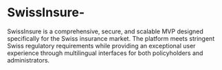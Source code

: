 # SwissInsure-
SwissInsure is a comprehensive, secure, and scalable MVP designed specifically for the Swiss insurance market. The platform meets stringent Swiss regulatory requirements while providing an exceptional user experience through multilingual interfaces for both policyholders and administrators.
